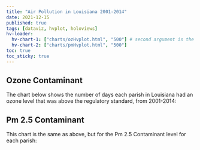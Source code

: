 ```yaml
---
title: "Air Pollution in Louisiana 2001-2014"
date: 2021-12-15
published: true
tags: [dataviz, hvplot, holoviews]
hv-loader:
  hv-chart-1: ["charts/ozHvplot.html", "500"] # second argument is the height
  hv-chart-2: ["charts/pmHvplot.html", "500"]
toc: true
toc_sticky: true
---
```


## Ozone Contaminant

The chart below shows the number of days each parish in Louisiana had an ozone level that was above the regulatory standard, from 2001-2014:

<div id="hv-chart-1"></div>

## Pm 2.5 Contaminant

This chart is the same as above, but for the Pm 2.5 Contaminant level for each parish:

<div id="hv-chart-2"></div>
